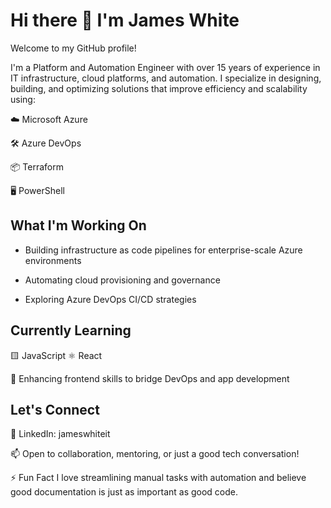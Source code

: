 # Hi there 👋 I'm James White
Welcome to my GitHub profile!

I'm a Platform and Automation Engineer with over 15 years of experience in IT infrastructure, cloud platforms, and automation. I specialize in designing, building, and optimizing solutions that improve efficiency and scalability using:

☁️ Microsoft Azure

🛠️ Azure DevOps

📦 Terraform

🖥️ PowerShell

## What I'm Working On
- Building infrastructure as code pipelines for enterprise-scale Azure environments

- Automating cloud provisioning and governance

- Exploring Azure DevOps CI/CD strategies

## Currently Learning
🟨 JavaScript
⚛️ React

📐 Enhancing frontend skills to bridge DevOps and app development

## Let's Connect
💼 LinkedIn: jameswhiteit

📫 Open to collaboration, mentoring, or just a good tech conversation!

⚡ Fun Fact
I love streamlining manual tasks with automation and believe good documentation is just as important as good code.


